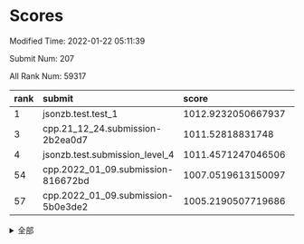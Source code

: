 # Scores

Modified Time: 2022-01-22 05:11:39

Submit Num: 207

All Rank Num: 59317

| rank |               submit               |       score        |       sigma        | pk_num |
| :--- | :--------------------------------- | :----------------- | :----------------- | :----- |
| 1    | jsonzb.test.test_1                 | 1012.9232050667937 | 0.7982738539721668 | 1143   |
| 3    | cpp.21_12_24.submission-2b2ea0d7   | 1011.52818831748   | 0.7650198704825355 | 1152   |
| 4    | jsonzb.test.submission_level_4     | 1011.4571247046506 | 0.772027933490956  | 1138   |
| 54   | cpp.2022_01_09.submission-816672bd | 1007.0519613150097 | 0.7281435451817772 | 1149   |
| 57   | cpp.2022_01_09.submission-5b0e3de2 | 1005.2190507719686 | 0.7189358413916166 | 1146   |


<details>
<summary>全部</summary>

| rank |                 submit                 |       score        |       sigma        | pk_num |
| :--- | :------------------------------------- | :----------------- | :----------------- | :----- |
| 1    | jsonzb.test.test_1                     | 1012.9232050667937 | 0.7982738539721668 | 1143   |
| 2    | gobigger.level_3.submission_level_3_15 | 1011.6695303856628 | 0.7601093725443083 | 1148   |
| 3    | cpp.21_12_24.submission-2b2ea0d7       | 1011.52818831748   | 0.7650198704825355 | 1152   |
| 4    | jsonzb.test.submission_level_4         | 1011.4571247046506 | 0.772027933490956  | 1138   |
| 5    | gobigger.level_3.submission_level_3_3  | 1011.0181716156933 | 0.7600532229620032 | 1148   |
| 6    | gobigger.level_3.submission_level_3_41 | 1010.8833625792969 | 0.7433307430143822 | 1148   |
| 7    | gobigger.level_3.submission_level_3_21 | 1010.7990178815647 | 0.7484722666713505 | 1145   |
| 8    | gobigger.level_3.submission_level_3_32 | 1010.7921773778664 | 0.7446976583188049 | 1147   |
| 9    | gobigger.level_3.submission_level_3_1  | 1010.7036296442002 | 0.7732586965046876 | 1143   |
| 10   | gobigger.level_3.submission_level_3_8  | 1010.4850402138983 | 0.7566824390878986 | 1148   |
| 11   | gobigger.level_3.submission_level_3_22 | 1010.4295197189556 | 0.7523387281415898 | 1147   |
| 12   | gobigger.level_3.submission_level_3_27 | 1010.4206974755475 | 0.7688699793524902 | 1153   |
| 13   | gobigger.level_3.submission_level_3_34 | 1010.330549809199  | 0.7687950132910331 | 1149   |
| 14   | gobigger.level_3.submission_level_3_30 | 1010.2934635737927 | 0.7584267826118449 | 1146   |
| 15   | gobigger.level_3.submission_level_3_11 | 1010.2887329470399 | 0.7737529430742622 | 1143   |
| 16   | gobigger.level_3.submission_level_3_29 | 1010.2494968776956 | 0.7567229844662255 | 1141   |
| 17   | gobigger.level_3.submission_level_3_19 | 1010.1799880631651 | 0.7500337929317373 | 1152   |
| 18   | gobigger.level_3.submission_level_3_45 | 1010.1561636953242 | 0.7515676551340575 | 1148   |
| 19   | gobigger.level_3.submission_level_3_38 | 1010.1497127134912 | 0.7627254374524607 | 1146   |
| 20   | gobigger.level_3.submission_level_3_42 | 1010.1337383985698 | 0.7859179628706234 | 1145   |
| 21   | gobigger.level_3.submission_level_3_37 | 1010.097665149975  | 0.7419896983096169 | 1143   |
| 22   | gobigger.level_3.submission_level_3_26 | 1010.037043827232  | 0.7646463679952227 | 1146   |
| 23   | gobigger.level_3.submission_level_3_23 | 1009.955013546358  | 0.7502633628415837 | 1148   |
| 24   | gobigger.level_3.submission_level_3_13 | 1009.951897675168  | 0.789530876152136  | 1147   |
| 25   | gobigger.level_3.submission_level_3_10 | 1009.7837665116558 | 0.7506777379276875 | 1148   |
| 26   | gobigger.level_3.submission_level_3_40 | 1009.7136137493127 | 0.7508983655072999 | 1151   |
| 27   | gobigger.level_3.submission_level_3_31 | 1009.7051588270698 | 0.7369737837846655 | 1143   |
| 28   | gobigger.level_3.submission_level_3_49 | 1009.6920542855637 | 0.7414622736719457 | 1142   |
| 29   | gobigger.level_3.submission_level_3_18 | 1009.6869513072414 | 0.7664663305183336 | 1143   |
| 30   | gobigger.level_3.submission_level_3_4  | 1009.6705274830548 | 0.7841396583198569 | 1150   |
| 31   | gobigger.level_3.submission_level_3_2  | 1009.529417522867  | 0.7854326179578021 | 1145   |
| 32   | gobigger.level_3.submission_level_3_0  | 1009.4840242766754 | 0.7797901688287006 | 1145   |
| 33   | gobigger.level_3.submission_level_3_16 | 1009.4749253967766 | 0.7491371396324417 | 1148   |
| 34   | gobigger.level_3.submission_level_3_35 | 1009.4633347535643 | 0.7523608586044679 | 1145   |
| 35   | gobigger.level_3.submission_level_3_46 | 1009.3781081809763 | 0.7445205205490164 | 1150   |
| 36   | gobigger.level_3.submission_level_3_9  | 1009.3767661611388 | 0.7697241225472873 | 1150   |
| 37   | gobigger.level_3.submission_level_3_25 | 1009.3633108319873 | 0.7793823899730534 | 1151   |
| 38   | gobigger.level_3.submission_level_3_43 | 1009.3217356902815 | 0.7266059174352458 | 1151   |
| 39   | gobigger.level_3.submission_level_3_6  | 1009.2998952532453 | 0.7644096755379026 | 1143   |
| 40   | gobigger.level_3.submission_level_3_48 | 1009.2832477417751 | 0.7566796319977112 | 1147   |
| 41   | gobigger.level_3.submission_level_3_24 | 1009.2748251517733 | 0.7648337693183356 | 1144   |
| 42   | gobigger.level_3.submission_level_3_5  | 1009.1999409724709 | 0.7466614279252991 | 1149   |
| 43   | gobigger.level_3.submission_level_3_28 | 1009.0071013389748 | 0.7648289021221467 | 1147   |
| 44   | gobigger.level_3.submission_level_3_33 | 1008.9804911688861 | 0.7497463428319101 | 1142   |
| 45   | gobigger.level_3.submission_level_3_39 | 1008.9675604839578 | 0.7399768005027442 | 1148   |
| 46   | gobigger.level_3.submission_level_3_14 | 1008.9648021708614 | 0.7581442035917919 | 1148   |
| 47   | gobigger.level_3.submission_level_3_17 | 1008.835525568954  | 0.7395933567209593 | 1144   |
| 48   | gobigger.level_3.submission_level_3_47 | 1008.741475411989  | 0.7659860354270057 | 1151   |
| 49   | gobigger.level_3.submission_level_3_44 | 1008.478045741775  | 0.7408840601411361 | 1148   |
| 50   | gobigger.level_3.submission_level_3_12 | 1008.2045416104114 | 0.7386035779320441 | 1142   |
| 51   | gobigger.level_3.submission_level_3_20 | 1008.1840985395958 | 0.7321967740210062 | 1147   |
| 52   | gobigger.level_3.submission_level_3_7  | 1007.7084895502652 | 0.7499519994979869 | 1146   |
| 53   | gobigger.level_3.submission_level_3_36 | 1007.6197299964268 | 0.7400485616935382 | 1146   |
| 54   | cpp.2022_01_09.submission-816672bd     | 1007.0519613150097 | 0.7281435451817772 | 1149   |
| 55   | gobigger.level_1.submission_level_1_39 | 1005.621710562413  | 0.7099659283898878 | 1137   |
| 56   | gobigger.level_1.submission_level_1_41 | 1005.3746170807723 | 0.714808253964977  | 1145   |
| 57   | cpp.2022_01_09.submission-5b0e3de2     | 1005.2190507719686 | 0.7189358413916166 | 1146   |
| 58   | gobigger.level_1.submission_level_1_11 | 1005.1685472431252 | 0.7249564779790443 | 1149   |
| 59   | gobigger.level_1.submission_level_1_26 | 1004.7641185993486 | 0.7226221598866185 | 1146   |
| 60   | gobigger.level_1.submission_level_1_17 | 1004.6591546254202 | 0.7179172286804483 | 1150   |
| 61   | gobigger.level_1.submission_level_1_4  | 1004.4785814481318 | 0.7094393726449325 | 1150   |
| 62   | gobigger.level_1.submission_level_1_49 | 1004.4416683604265 | 0.7101379347878755 | 1146   |
| 63   | gobigger.level_1.submission_level_1_37 | 1004.4005466582805 | 0.7119139486175348 | 1152   |
| 64   | gobigger.level_1.submission_level_1_47 | 1004.3256242828426 | 0.727552411546393  | 1145   |
| 65   | gobigger.level_1.submission_level_1_24 | 1004.1248158390184 | 0.7235671433124733 | 1145   |
| 66   | gobigger.level_1.submission_level_1_13 | 1004.0931749449059 | 0.7188988681371271 | 1148   |
| 67   | gobigger.level_1.submission_level_1_1  | 1003.9221877500041 | 0.707825488108052  | 1145   |
| 68   | gobigger.level_1.submission_level_1_30 | 1003.8313865210804 | 0.7130779657649494 | 1148   |
| 69   | gobigger.level_1.submission_level_1_45 | 1003.6711099328636 | 0.717041351385832  | 1145   |
| 70   | gobigger.level_1.submission_level_1_15 | 1003.6711015716119 | 0.7271235723743268 | 1143   |
| 71   | gobigger.level_1.submission_level_1_18 | 1003.5867703793022 | 0.717650132663677  | 1150   |
| 72   | gobigger.level_1.submission_level_1_20 | 1003.4997476826912 | 0.7189525779043141 | 1145   |
| 73   | gobigger.level_1.submission_level_1_27 | 1003.4910062782931 | 0.712622947744905  | 1145   |
| 74   | gobigger.level_1.submission_level_1_8  | 1003.4855472293608 | 0.7164868142859319 | 1146   |
| 75   | gobigger.level_1.submission_level_1_28 | 1003.4737023777474 | 0.7196605320590178 | 1145   |
| 76   | gobigger.level_1.submission_level_1_2  | 1003.4362293597682 | 0.7126017352184175 | 1146   |
| 77   | gobigger.level_1.submission_level_1_14 | 1003.3935835879292 | 0.7116279051419895 | 1142   |
| 78   | gobigger.level_1.submission_level_1_7  | 1003.3831819482843 | 0.7251545149585132 | 1145   |
| 79   | gobigger.level_1.submission_level_1_42 | 1003.3498714614143 | 0.7133022323274493 | 1146   |
| 80   | gobigger.level_1.submission_level_1_46 | 1003.2220204278136 | 0.707678198564349  | 1146   |
| 81   | gobigger.level_1.submission_level_1_0  | 1003.206795162697  | 0.7208575809680644 | 1147   |
| 82   | gobigger.level_1.submission_level_1_16 | 1003.1974243544169 | 0.7052272489048557 | 1147   |
| 83   | gobigger.level_1.submission_level_1_34 | 1003.178433298534  | 0.7158432358219518 | 1150   |
| 84   | gobigger.level_1.submission_level_1_43 | 1003.1732704230983 | 0.712831822231164  | 1145   |
| 85   | gobigger.level_1.submission_level_1_29 | 1003.137358053088  | 0.722538611929557  | 1151   |
| 86   | gobigger.level_1.submission_level_1_33 | 1003.0520284542082 | 0.7184054881938845 | 1152   |
| 87   | gobigger.level_1.submission_level_1_12 | 1003.0074552733546 | 0.714841410454532  | 1147   |
| 88   | gobigger.level_1.submission_level_1_9  | 1002.9566132079617 | 0.7028809207200613 | 1146   |
| 89   | gobigger.level_1.submission_level_1_22 | 1002.9474159978352 | 0.7253129551874439 | 1147   |
| 90   | gobigger.level_1.submission_level_1_36 | 1002.8690038923371 | 0.7227310962908396 | 1140   |
| 91   | gobigger.level_1.submission_level_1_3  | 1002.8344703035827 | 0.7190958288910756 | 1143   |
| 92   | gobigger.level_1.submission_level_1_10 | 1002.7953057737288 | 0.7126898122145273 | 1146   |
| 93   | gobigger.level_1.submission_level_1_31 | 1002.7286315836334 | 0.724137171095099  | 1149   |
| 94   | gobigger.level_1.submission_level_1_25 | 1002.7218321232097 | 0.712290295884668  | 1145   |
| 95   | gobigger.level_1.submission_level_1_19 | 1002.6810217814314 | 0.7212377441560353 | 1146   |
| 96   | gobigger.level_1.submission_level_1_23 | 1002.6617678469759 | 0.719447380255905  | 1147   |
| 97   | gobigger.level_1.submission_level_1_40 | 1002.6109547586301 | 0.7104227109963267 | 1146   |
| 98   | gobigger.level_1.submission_level_1_38 | 1002.4681285046013 | 0.7125432762772128 | 1147   |
| 99   | gobigger.level_1.submission_level_1_6  | 1002.4480518603634 | 0.7036192758214003 | 1150   |
| 100  | gobigger.level_1.submission_level_1_5  | 1002.4032553208151 | 0.7156717260269739 | 1147   |
| 101  | gobigger.level_1.submission_level_1_35 | 1002.2028661911637 | 0.7159564458315    | 1158   |
| 102  | gobigger.level_1.submission_level_1_32 | 1002.1129173270057 | 0.7161586940247914 | 1153   |
| 103  | gobigger.level_1.submission_level_1_48 | 1001.936997257402  | 0.7182901519341315 | 1143   |
| 104  | gobigger.level_1.submission_level_1_21 | 1001.2584839255527 | 0.7107595664117728 | 1152   |
| 105  | gobigger.level_1.submission_level_1_44 | 1001.1072838063787 | 0.7046371081684004 | 1146   |
| 106  | gobigger.random.submission_random_2    | 997.9582898437641  | 0.7084566502912965 | 1145   |
| 107  | gobigger.random.submission_random_14   | 997.5241152789743  | 0.7120126719882266 | 1147   |
| 108  | gobigger.random.submission_random_21   | 997.2978440537287  | 0.7055280853047047 | 1146   |
| 109  | gobigger.random.submission_random_19   | 997.140020810194   | 0.7204711036790712 | 1143   |
| 110  | gobigger.random.submission_random_31   | 997.079916936868   | 0.7100640356898509 | 1145   |
| 111  | gobigger.random.submission_random_20   | 997.0667882467329  | 0.7105192158672204 | 1146   |
| 112  | gobigger.random.submission_random_40   | 996.9293497950731  | 0.7258101111322368 | 1142   |
| 113  | gobigger.random.submission_random_25   | 996.6012683418996  | 0.7014242853479663 | 1144   |
| 114  | gobigger.random.submission_random_8    | 996.5067341912826  | 0.7039568864280119 | 1148   |
| 115  | gobigger.random.submission_random_24   | 996.492481965631   | 0.7017440978105286 | 1143   |
| 116  | gobigger.random.submission_random_26   | 996.4337111765395  | 0.6989436163599196 | 1146   |
| 117  | gobigger.random.submission_random_32   | 996.4111256995432  | 0.7190861181647265 | 1144   |
| 118  | gobigger.random.submission_random_44   | 996.2706260472581  | 0.7162898249282086 | 1147   |
| 119  | gobigger.random.submission_random_23   | 996.2293288814006  | 0.7159657986659375 | 1150   |
| 120  | gobigger.random.submission_random_1    | 996.1912821253137  | 0.7038371554352519 | 1145   |
| 121  | gobigger.random.submission_random_12   | 996.1732716788184  | 0.6997383064956384 | 1142   |
| 122  | gobigger.random.submission_random_13   | 996.1451191708928  | 0.7099393333891131 | 1142   |
| 123  | gobigger.random.submission_random_22   | 996.0497271433941  | 0.7166637179965445 | 1146   |
| 124  | gobigger.random.submission_random_29   | 996.0080425072504  | 0.7042546578631614 | 1146   |
| 125  | gobigger.random.submission_random_9    | 995.9846438692532  | 0.7162489786612147 | 1145   |
| 126  | gobigger.random.submission_random_18   | 995.9185336083854  | 0.6981657977322112 | 1143   |
| 127  | gobigger.random.submission_random_5    | 995.8565399019526  | 0.7091459997666971 | 1148   |
| 128  | gobigger.random.submission_random_6    | 995.847045409079   | 0.7127163693052762 | 1150   |
| 129  | gobigger.random.submission_random_16   | 995.8002974881384  | 0.7187344655197171 | 1151   |
| 130  | gobigger.random.submission_random_27   | 995.683224730019   | 0.7075664253418724 | 1143   |
| 131  | gobigger.random.submission_random_41   | 995.6696571494036  | 0.7065512977697315 | 1147   |
| 132  | gobigger.random.submission_random_48   | 995.6391260348792  | 0.725741275618626  | 1145   |
| 133  | gobigger.random.submission_random_28   | 995.5967008397628  | 0.7133964712471047 | 1143   |
| 134  | gobigger.random.submission_random_43   | 995.538348371263   | 0.7235865521027219 | 1145   |
| 135  | gobigger.random.submission_random_49   | 995.4973293758925  | 0.7045542837536376 | 1144   |
| 136  | gobigger.random.submission_random_37   | 995.4206826354044  | 0.7158901652020305 | 1147   |
| 137  | gobigger.random.submission_random_35   | 995.3942151877892  | 0.7149847916425934 | 1151   |
| 138  | gobigger.random.submission_random_38   | 995.3902618587578  | 0.6995370063794769 | 1149   |
| 139  | gobigger.random.submission_random_33   | 995.3810211923812  | 0.7274818329553289 | 1147   |
| 140  | gobigger.random.submission_random_30   | 995.357272863278   | 0.723283757715174  | 1146   |
| 141  | gobigger.random.submission_random_46   | 995.3485338800639  | 0.716132764003447  | 1148   |
| 142  | gobigger.random.submission_random_15   | 995.2937227807615  | 0.7108791873378724 | 1149   |
| 143  | gobigger.random.submission_random_17   | 995.2930244484786  | 0.7143681087924572 | 1145   |
| 144  | gobigger.random.submission_random_0    | 995.282259555389   | 0.7292658699325095 | 1143   |
| 145  | gobigger.random.submission_random_3    | 995.2616044252864  | 0.7135859949126296 | 1146   |
| 146  | gobigger.random.submission_random_39   | 995.203438405099   | 0.7199521954351278 | 1146   |
| 147  | gobigger.random.submission_random_11   | 995.1693514419757  | 0.7234842566315978 | 1142   |
| 148  | gobigger.random.submission_random_34   | 995.1470296310307  | 0.7116115284215925 | 1151   |
| 149  | gobigger.random.submission_random_36   | 995.0887219288214  | 0.7126101058366594 | 1142   |
| 150  | gobigger.random.submission_random_45   | 995.0704871761499  | 0.7220875124749053 | 1152   |
| 151  | gobigger.random.submission_random_7    | 994.7970703015878  | 0.7129781381335996 | 1147   |
| 152  | gobigger.random.submission_random_47   | 994.7969899670968  | 0.7242028106184201 | 1147   |
| 153  | gobigger.random.submission_random_4    | 994.7807796354559  | 0.7283362216318654 | 1140   |
| 154  | gobigger.random.submission_random_42   | 994.7671139937612  | 0.7157789189150441 | 1140   |
| 155  | gobigger.random.submission_random_10   | 994.1572830710957  | 0.7256808734856607 | 1146   |
| 156  | gobigger.level_2.submission_level_2_49 | 993.946368664627   | 0.7370950086048228 | 1141   |
| 157  | gobigger.level_2.submission_level_2_11 | 993.9413035264112  | 0.7291185863738259 | 1148   |
| 158  | gobigger.level_2.submission_level_2_30 | 993.7741050938447  | 0.7166784177247002 | 1141   |
| 159  | gobigger.level_2.submission_level_2_29 | 993.6844157473428  | 0.7355313523726646 | 1147   |
| 160  | gobigger.level_2.submission_level_2_24 | 993.3689642928234  | 0.7352630221682176 | 1146   |
| 161  | gobigger.level_2.submission_level_2_33 | 993.228933885044   | 0.739722043723383  | 1149   |
| 162  | gobigger.level_2.submission_level_2_6  | 993.2033794321158  | 0.7275608009447156 | 1152   |
| 163  | gobigger.level_2.submission_level_2_9  | 993.0862012095927  | 0.7393843483362639 | 1144   |
| 164  | gobigger.level_2.submission_level_2_12 | 992.9836206371017  | 0.7318102729715138 | 1149   |
| 165  | gobigger.level_2.submission_level_2_35 | 992.9580356740887  | 0.7291638084030346 | 1143   |
| 166  | gobigger.level_2.submission_level_2_44 | 992.8995357661777  | 0.7609159240940093 | 1142   |
| 167  | gobigger.level_2.submission_level_2_5  | 992.8618967024371  | 0.7398002247722334 | 1149   |
| 168  | gobigger.level_2.submission_level_2_26 | 992.7208507922649  | 0.7290038634332558 | 1147   |
| 169  | gobigger.level_2.submission_level_2_38 | 992.6060582512295  | 0.7442490571297871 | 1145   |
| 170  | gobigger.level_2.submission_level_2_7  | 992.5924068211276  | 0.7617905998872435 | 1148   |
| 171  | gobigger.level_2.submission_level_2_43 | 992.5748699838007  | 0.7370307295130883 | 1146   |
| 172  | gobigger.level_2.submission_level_2_48 | 992.5359388311051  | 0.7521142025156081 | 1143   |
| 173  | gobigger.level_2.submission_level_2_42 | 992.5264583864756  | 0.7463571163058806 | 1148   |
| 174  | gobigger.level_2.submission_level_2_1  | 992.5134751683619  | 0.7452683892166857 | 1140   |
| 175  | gobigger.level_2.submission_level_2_36 | 992.5024248819136  | 0.7214229627268012 | 1145   |
| 176  | gobigger.level_2.submission_level_2_40 | 992.4363838786675  | 0.744442612964702  | 1138   |
| 177  | gobigger.level_2.submission_level_2_21 | 992.3709061904308  | 0.7422781329082581 | 1144   |
| 178  | gobigger.level_2.submission_level_2_22 | 992.3416397637965  | 0.7584785050704702 | 1149   |
| 179  | gobigger.level_2.submission_level_2_41 | 992.329288283272   | 0.7549130409322963 | 1147   |
| 180  | gobigger.level_2.submission_level_2_32 | 992.3146421128132  | 0.7538770014547802 | 1142   |
| 181  | gobigger.level_2.submission_level_2_34 | 992.224794283239   | 0.7462732722726636 | 1146   |
| 182  | gobigger.level_2.submission_level_2_2  | 992.2212334665747  | 0.7385952502780787 | 1144   |
| 183  | gobigger.level_2.submission_level_2_4  | 992.2117739531268  | 0.7353394060985176 | 1141   |
| 184  | gobigger.level_2.submission_level_2_39 | 992.196347570986   | 0.7505542975529955 | 1142   |
| 185  | gobigger.level_2.submission_level_2_46 | 992.0038101292952  | 0.7316984520991198 | 1141   |
| 186  | gobigger.level_2.submission_level_2_47 | 991.9279205734304  | 0.7410509270563055 | 1146   |
| 187  | gobigger.level_2.submission_level_2_23 | 991.9071091759681  | 0.7555253730287552 | 1143   |
| 188  | gobigger.level_2.submission_level_2_20 | 991.830219974956   | 0.7360005568459403 | 1147   |
| 189  | gobigger.level_2.submission_level_2_3  | 991.7827097796342  | 0.7503746581456461 | 1148   |
| 190  | gobigger.level_2.submission_level_2_31 | 991.7401343034905  | 0.7615138670878282 | 1145   |
| 191  | gobigger.level_2.submission_level_2_8  | 991.5996456959839  | 0.742096878089953  | 1150   |
| 192  | gobigger.level_2.submission_level_2_25 | 991.4766647568005  | 0.7432978578553605 | 1146   |
| 193  | gobigger.level_2.submission_level_2_37 | 991.4705987597498  | 0.7651907221443041 | 1147   |
| 194  | gobigger.level_2.submission_level_2_17 | 991.4333644960423  | 0.7500279214218506 | 1143   |
| 195  | gobigger.level_2.submission_level_2_45 | 991.3876427194825  | 0.7704551363006225 | 1152   |
| 196  | gobigger.level_2.submission_level_2_18 | 991.3254377476128  | 0.7603624992976732 | 1145   |
| 197  | gobigger.level_2.submission_level_2_15 | 991.2694664432763  | 0.7361809234260619 | 1145   |
| 198  | gobigger.level_2.submission_level_2_10 | 991.0059560432458  | 0.7500352999134065 | 1153   |
| 199  | gobigger.level_2.submission_level_2_13 | 990.9521993168995  | 0.7718257643188068 | 1148   |
| 200  | gobigger.level_2.submission_level_2_0  | 990.7699975660937  | 0.7497848680909969 | 1148   |
| 201  | gobigger.level_2.submission_level_2_14 | 990.603460552774   | 0.7671009428850901 | 1145   |
| 202  | gobigger.level_2.submission_level_2_19 | 990.5674591463702  | 0.7584112217462471 | 1144   |
| 203  | gobigger.level_2.submission_level_2_27 | 990.5637886514775  | 0.7585707545100556 | 1148   |
| 204  | gobigger.level_2.submission_level_2_16 | 990.5490205138798  | 0.7781012030447726 | 1148   |
| 205  | gobigger.level_2.submission_level_2_28 | 990.4510749253396  | 0.7532384428520634 | 1148   |
| 206  | gobigger.none.submission_none_0        | 976.9535157329608  | 1.3703928117637871 | 1148   |
| 207  | gobigger.none.submission_none_1        | 975.8103423575785  | 1.4866037072340803 | 1149   |

</details>